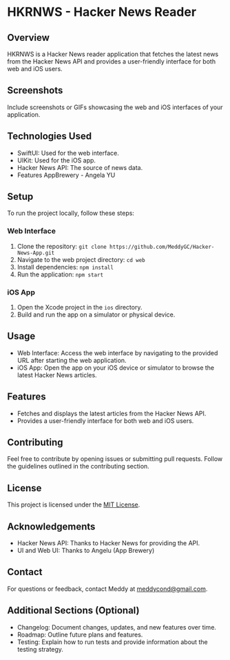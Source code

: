 # HKRNWS - Hacker News Reader

## Overview

HKRNWS is a Hacker News reader application that fetches the latest news from the Hacker News API and provides a user-friendly interface for both web and iOS users.

## Screenshots

Include screenshots or GIFs showcasing the web and iOS interfaces of your application.

## Technologies Used

- SwiftUI: Used for the web interface.
- UIKit: Used for the iOS app.
- Hacker News API: The source of news data.
- Features AppBrewery - Angela YU 

## Setup

To run the project locally, follow these steps:

### Web Interface

1. Clone the repository: `git clone https://github.com/MeddyGC/Hacker-News-App.git`
2. Navigate to the web project directory: `cd web`
3. Install dependencies: `npm install`
4. Run the application: `npm start`

### iOS App

1. Open the Xcode project in the `ios` directory.
2. Build and run the app on a simulator or physical device.

## Usage

- Web Interface: Access the web interface by navigating to the provided URL after starting the web application.
- iOS App: Open the app on your iOS device or simulator to browse the latest Hacker News articles.

## Features

- Fetches and displays the latest articles from the Hacker News API.
- Provides a user-friendly interface for both web and iOS users.

## Contributing

Feel free to contribute by opening issues or submitting pull requests. Follow the guidelines outlined in the contributing section.

## License

This project is licensed under the [MIT License](LICENSE).

## Acknowledgements

- Hacker News API: Thanks to Hacker News for providing the API.
- UI and Web UI: Thanks to Angelu (App Brewery)

## Contact

For questions or feedback, contact Meddy at meddycond@gmail.com.

## Additional Sections (Optional)

- Changelog: Document changes, updates, and new features over time.
- Roadmap: Outline future plans and features.
- Testing: Explain how to run tests and provide information about the testing strategy.

